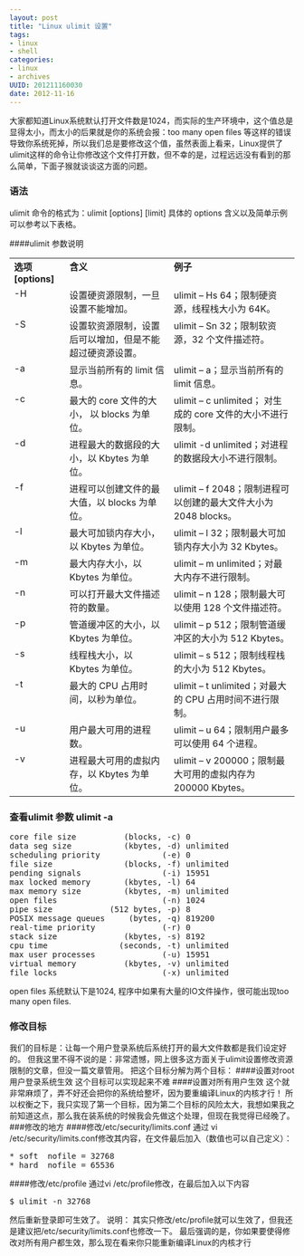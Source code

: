 ```yaml
---
layout: post
title: "Linux ulimit 设置"
tags: 
- linux
- shell
categories:
- linux
- archives
UUID: 201211160030
date: 2012-11-16
---
```



大家都知道Linux系统默认打开文件数是1024，而实际的生产环境中，这个值总是显得太小，而太小的后果就是你的系统会报：too many open files 等这样的错误导致你系统死掉，所以我们总是要修改这个值，虽然表面上看来，Linux提供了ulimit这样的命令让你修改这个文件打开数，但不幸的是，过程远远没有看到的那么简单，下面子猴就谈谈这方面的问题。

### 语法
ulimit 命令的格式为：ulimit [options] [limit]
具体的 options 含义以及简单示例可以参考以下表格。

####ulimit 参数说明
<table border="0" cellpadding="0" cellspacing="0" class="ibm-data-table"><tr><td style="text-align:left; vertical-align:top">
<strong>选项 [options]</strong>
</td><td style="text-align:left; vertical-align:top">
<strong>含义</strong>
</td><td style="text-align:left; vertical-align:top">
<strong>例子</strong>
</td></tr><tr><td style="vertical-align:top">
-H 
</td><td style="vertical-align:top">
设置硬资源限制，一旦设置不能增加。
</td><td style="vertical-align:top">
ulimit – Hs 64；限制硬资源，线程栈大小为 64K。
</td></tr><tr><td style="vertical-align:top">
-S 
</td><td style="vertical-align:top">
设置软资源限制，设置后可以增加，但是不能超过硬资源设置。
</td><td style="vertical-align:top">
ulimit – Sn 32；限制软资源，32 个文件描述符。
</td></tr><tr><td style="vertical-align:top">
-a 
</td><td style="vertical-align:top">
显示当前所有的 limit 信息。
</td><td style="vertical-align:top">
ulimit – a；显示当前所有的 limit 信息。
</td></tr><tr><td style="vertical-align:top">
-c 
</td><td style="vertical-align:top">
最大的 core 文件的大小， 以 blocks 为单位。
</td><td style="vertical-align:top">
ulimit – c unlimited； 对生成的 core 文件的大小不进行限制。
</td></tr><tr><td style="vertical-align:top">
-d 
</td><td style="vertical-align:top">
进程最大的数据段的大小，以 Kbytes 为单位。
</td><td style="vertical-align:top">
ulimit -d unlimited；对进程的数据段大小不进行限制。
</td></tr><tr><td style="vertical-align:top">
-f 
</td><td style="vertical-align:top">
进程可以创建文件的最大值，以 blocks 为单位。
</td><td style="vertical-align:top">
ulimit – f 2048；限制进程可以创建的最大文件大小为 2048 blocks。
</td></tr><tr><td style="vertical-align:top">
-l 
</td><td style="vertical-align:top">
最大可加锁内存大小，以 Kbytes 为单位。
</td><td style="vertical-align:top">
ulimit – l 32；限制最大可加锁内存大小为 32 Kbytes。
</td></tr><tr><td style="vertical-align:top">
-m 
</td><td style="vertical-align:top">
最大内存大小，以 Kbytes 为单位。
</td><td style="vertical-align:top">
ulimit – m unlimited；对最大内存不进行限制。
</td></tr><tr><td style="vertical-align:top">
-n 
</td><td style="vertical-align:top">
可以打开最大文件描述符的数量。
</td><td style="vertical-align:top">
ulimit – n 128；限制最大可以使用 128 个文件描述符。
</td></tr><tr><td style="vertical-align:top">
-p 
</td><td style="vertical-align:top">
管道缓冲区的大小，以 Kbytes 为单位。
</td><td style="vertical-align:top">
ulimit – p 512；限制管道缓冲区的大小为 512 Kbytes。
</td></tr><tr><td style="vertical-align:top">
-s 
</td><td style="vertical-align:top">
线程栈大小，以 Kbytes 为单位。
</td><td style="vertical-align:top">
ulimit – s 512；限制线程栈的大小为 512 Kbytes。
</td></tr><tr><td style="vertical-align:top">
-t 
</td><td style="vertical-align:top">
最大的 CPU 占用时间，以秒为单位。
</td><td style="vertical-align:top">
ulimit – t unlimited；对最大的 CPU 占用时间不进行限制。
</td></tr><tr><td style="vertical-align:top">
-u 
</td><td style="vertical-align:top">
用户最大可用的进程数。
</td><td style="vertical-align:top">
ulimit – u 64；限制用户最多可以使用 64 个进程。
</td></tr><tr><td style="vertical-align:top">
-v 
</td><td style="vertical-align:top">
进程最大可用的虚拟内存，以 Kbytes 为单位。
</td><td style="vertical-align:top">
ulimit – v 200000；限制最大可用的虚拟内存为 200000 Kbytes。
</td></tr></table>


### 查看ulimit 参数 ulimit -a
<pre id="bash">
core file size          (blocks, -c) 0
data seg size           (kbytes, -d) unlimited
scheduling priority             (-e) 0
file size               (blocks, -f) unlimited
pending signals                 (-i) 15951
max locked memory       (kbytes, -l) 64
max memory size         (kbytes, -m) unlimited
open files                      (-n) 1024
pipe size            (512 bytes, -p) 8
POSIX message queues     (bytes, -q) 819200
real-time priority              (-r) 0
stack size              (kbytes, -s) 8192
cpu time               (seconds, -t) unlimited
max user processes              (-u) 15951
virtual memory          (kbytes, -v) unlimited
file locks                      (-x) unlimited
</pre>
open files 系统默认下是1024, 程序中如果有大量的IO文件操作，很可能出现too many open files.

### 修改目标
我们的目标是：让每一个用户登录系统后系统打开的最大文件数都是我们设定好的。
但我这里不得不说的是：非常遗憾，网上很多这方面关于ulimit设置修改资源限制的文章，但没一篇文章管用。
把这个目标分解为两个目标：
####设置对root用户登录系统生效
这个目标可以实现起来不难
####设置对所有用户生效
这个就非常麻烦了，弄不好还会把你的系统给整坏，因为要重编译Linux的内核才行！
所以权衡之下，我只实现了第一个目标，因为第二个目标的风险太大，我想如果我之前知道这点，那么我在装系统的时候我会先做这个处理，但现在我觉得已经晚了。
###修改的地方
####修改/etc/security/limits.conf
通过 vi /etc/security/limits.conf修改其内容，在文件最后加入（数值也可以自己定义）：
<pre id="bash">
* soft  nofile = 32768
* hard  nofile = 65536
</pre>
####修改/etc/profile
通过vi /etc/profile修改，在最后加入以下内容
<pre id="bash">
$ ulimit -n 32768
</pre>
然后重新登录即可生效了。
说明：
其实只修改/etc/profile就可以生效了，但我还是建议把/etc/security/limits.conf也修改一下。
最后强调的是，你如果要使得修改对所有用户都生效，那么现在看来你只能重新编译Linux的内核才行

